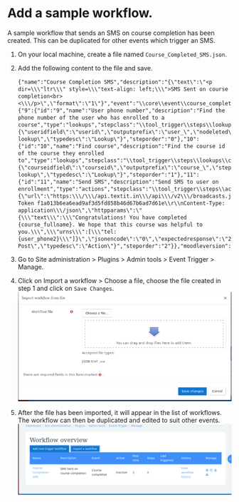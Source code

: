 # Add a sample workflow.

A sample workflow that sends an SMS on course completion has been created. This can be duplicated for other events which trigger an SMS.

1.  On your local machine, create a file named `Course_Completed_SMS.json`.
2.  Add the following content to the file and save.

    ```
    {"name":"Course Completion SMS","description":"{\"text\":\"<p dir=\\\"ltr\\\" style=\\\"text-align: left;\\\">SMS Sent on course completion<br><\\\/p>\",\"format\":\"1\"}","event":"\\core\\event\\course_completed","debug":"1","steps":{"9":{"id":"9","name":"User phone number","description":"Find the phone number of the user who has enrolled to a course","type":"lookups","stepclass":"\\tool_trigger\\steps\\lookups\\user_lookup_step","data":"{\"useridfield\":\"userid\",\"outputprefix\":\"user_\",\"nodeleted\":\"1\",\"stepdesc\":\"User lookup\",\"typedesc\":\"Lookup\"}","steporder":"0"},"10":{"id":"10","name":"Find course","description":"Find the course id of the course they enrolled to","type":"lookups","stepclass":"\\tool_trigger\\steps\\lookups\\course_lookup_step","data":"{\"courseidfield\":\"courseid\",\"outputprefix\":\"course_\",\"stepdesc\":\"Course lookup\",\"typedesc\":\"Lookup\"}","steporder":"1"},"11":{"id":"11","name":"Send SMS","description":"Send SMS to user on enrollment","type":"actions","stepclass":"\\tool_trigger\\steps\\actions\\http_post_action_step","data":"{\"url\":\"https:\\\/\\\/api.textit.in\\\/api\\\/v2\\\/broadcasts.json\",\"httpheaders\":\"Authorization: Token f1a013b6ea6ead9af3d5fd858b46d67b6ad7d61e\\r\\nContent-Type: application\\\/json\",\"httpparams\":\"{\\\"text\\\":\\\"Congratulations! You have completed {course_fullname}. We hope that this course was helpful to you.\\\",\\\"urns\\\":[\\\"tel:{user_phone2}\\\"]}\",\"jsonencode\":\"0\",\"expectedresponse\":\"201\",\"stepdesc\":\"HTTP Post\",\"typedesc\":\"Action\"}","steporder":"2"}},"moodleversion":"2020061503","pluginversion":"2021030400"}
    ```

3.  Go to Site administration > Plugins > Admin tools > Event Trigger > Manage.
4.  Click on Import a workflow > Choose a file, choose the file created in step 1 and click on `Save Changes`.
    ![Screenshot](../img/eventtrigger-choose-file.png)
5.  After the file has been imported, it will appear in the list of workflows. The workflow can then be duplicated and edited to suit other events.
    ![Screenshot](../img/eventtrigger-workflows.png)
